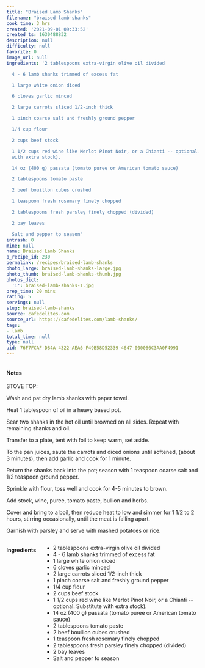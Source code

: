 ```yaml
---
title: "Braised Lamb Shanks"
filename: "braised-lamb-shanks"
cook_time: 3 hrs
created: '2021-09-01 09:33:52'
created_ts: 1630488832
description: null
difficulty: null
favorite: 0
image_url: null
ingredients: '2 tablespoons extra-virgin olive oil divided

  4 - 6 lamb shanks trimmed of excess fat

  1 large white onion diced

  6 cloves garlic minced

  2 large carrots sliced 1/2-inch thick

  1 pinch coarse salt and freshly ground pepper

  1/4 cup flour

  2 cups beef stock

  1 1/2 cups red wine like Merlot Pinot Noir, or a Chianti -- optional. Substitute
  with extra stock).

  14 oz (400 g) passata (tomato puree or American tomato sauce)

  2 tablespoons tomato paste

  2 beef bouillon cubes crushed

  1 teaspoon fresh rosemary finely chopped

  2 tablespoons fresh parsley finely chopped (divided)

  2 bay leaves

  Salt and pepper to season'
intrash: 0
mine: null
name: Braised Lamb Shanks
p_recipe_id: 230
permalink: /recipes/braised-lamb-shanks
photo_large: braised-lamb-shanks-large.jpg
photo_thumb: braised-lamb-shanks-thumb.jpg
photos_dict:
  '1': braised-lamb-shanks-1.jpg
prep_time: 20 mins
rating: 5
servings: null
slug: braised-lamb-shanks
source: cafedelites.com
source_url: https://cafedelites.com/lamb-shanks/
tags:
- lamb
total_time: null
type: null
uid: 76F7FCAF-D84A-4322-AEA6-F49B58D52339-4647-000066C3AA0F4991
---
```

<div class="large-8 medium-7 columns" id="writeup">		<div id="notes"><h4>Notes</h4>
<div class="box box-notes"><p>STOVE TOP:</p>
<p>Wash and pat dry lamb shanks with paper towel.</p>
<p>Heat 1 tablespoon of oil in a heavy based pot.</p>
<p>Sear two shanks in the hot oil until browned on all sides. Repeat with remaining shanks and oil.</p>
<p>Transfer to a plate, tent with foil to keep warm, set aside.</p>
<p>To the pan juices, sauté the carrots and diced onions until softened, (about 3 minutes), then add garlic and cook for 1 minute.</p>
<p>Return the shanks back into the pot; season with 1 teaspoon coarse salt and 1/2 teaspoon ground pepper.</p>
<p>Sprinkle with flour, toss well and cook for 4-5 minutes to brown.</p>
<p>Add stock, wine, puree, tomato paste, bullion and herbs.</p>
<p>Cover and bring to a boil, then reduce heat to low and simmer for 1 1/2 to 2 hours, stirring occasionally, until the meat is falling apart.</p>
<p>Garnish with parsley and serve with mashed potatoes or rice.</p>
</div></div>	</div><!-- #writeup -->
</div><!-- #row-one -->
<div class="row" id="row-two">	<div class="medium-4 small-5 columns" id="ingredients"><h4>Ingredients</h4><div class="box box-ingredients content"><ul>
<li>2 tablespoons extra-virgin olive oil divided</li>
<li>4 - 6 lamb shanks trimmed of excess fat</li>
<li>1 large white onion diced</li>
<li>6 cloves garlic minced</li>
<li>2 large carrots sliced 1/2-inch thick</li>
<li>1 pinch coarse salt and freshly ground pepper</li>
<li>1/4 cup flour</li>
<li>2 cups beef stock</li>
<li>1 1/2 cups red wine like Merlot Pinot Noir, or a Chianti -- optional. Substitute with extra stock).</li>
<li>14 oz (400 g) passata (tomato puree or American tomato sauce)</li>
<li>2 tablespoons tomato paste</li>
<li>2 beef bouillon cubes crushed</li>
<li>1 teaspoon fresh rosemary finely chopped</li>
<li>2 tablespoons fresh parsley finely chopped (divided)</li>
<li>2 bay leaves</li>
<li>Salt and pepper to season</li>
</ul>
</div>	</div>	<div class="medium-6 small-7 columns" id="directions">	</div>